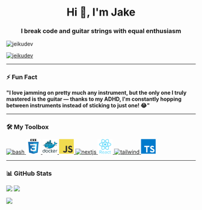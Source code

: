 <h1 align="center">Hi 👋, I'm Jake</h1>
<h3 align="center">I break code and guitar strings with equal enthusiasm</h3>

<p align="left"> 
  <img src="https://komarev.com/ghpvc/?username=jeikudev&label=Profile%20views&color=7c72b6&style=flat" alt="jeikudev" /> 
</p>

<p align="left"> 
  <a href="https://github.com/ryo-ma/github-profile-trophy">
    <img src="https://github-profile-trophy.vercel.app/?username=jeikudev&margin-w=15&margin-h=15" alt="jeikudev" />
  </a> 
</p>

---

### ⚡ Fun Fact 
**"I love jamming on pretty much any instrument, but the only one I truly mastered is the guitar — thanks to my ADHD, I'm constantly hopping between instruments instead of sticking to just one! 😂"**

---

### 🛠️ My Toolbox
<p align="left">
  <a href="https://www.gnu.org/software/bash/" target="_blank"> 
    <img src="https://www.vectorlogo.zone/logos/gnu_bash/gnu_bash-icon.svg" alt="bash" width="40" height="40"/> 
  </a>
  <a href="https://www.w3schools.com/css/" target="_blank">
    <img src="https://raw.githubusercontent.com/devicons/devicon/master/icons/css3/css3-original-wordmark.svg" alt="css3" width="40" height="40"/>
  </a>
  <a href="https://www.docker.com/" target="_blank">
    <img src="https://raw.githubusercontent.com/devicons/devicon/master/icons/docker/docker-original-wordmark.svg" alt="docker" width="40" height="40"/>
  </a>
  <a href="https://developer.mozilla.org/en-US/docs/Web/JavaScript" target="_blank">
    <img src="https://raw.githubusercontent.com/devicons/devicon/master/icons/javascript/javascript-original.svg" alt="javascript" width="40" height="40"/>
  </a>
  <a href="https://nextjs.org/" target="_blank">
    <img src="https://cdn.worldvectorlogo.com/logos/nextjs-2.svg" alt="nextjs" width="40" height="40"/>
  </a>
  <a href="https://reactjs.org/" target="_blank">
    <img src="https://raw.githubusercontent.com/devicons/devicon/master/icons/react/react-original-wordmark.svg" alt="react" width="40" height="40"/>
  </a>
  <a href="https://tailwindcss.com/" target="_blank">
    <img src="https://www.vectorlogo.zone/logos/tailwindcss/tailwindcss-icon.svg" alt="tailwind" width="40" height="40"/>
  </a>
  <a href="https://www.typescriptlang.org/" target="_blank">
    <img src="https://raw.githubusercontent.com/devicons/devicon/master/icons/typescript/typescript-original.svg" alt="typescript" width="40" height="40"/>
  </a>
</p>

---

### 📊 GitHub Stats
<p align="left">
  <img width="45%" src="https://github-readme-stats.vercel.app/api?username=jeikudev&show_icons=true&theme=transparent&hide_border=true" />
  <img width="45%" src="https://github-readme-streak-stats.herokuapp.com/?user=jeikudev&theme=transparent&hide_border=true" />
</p>

<p align="left">
  <img src="https://github-readme-stats.vercel.app/api/top-langs/?username=jeikudev&layout=compact&theme=transparent&hide_border=true" />
</p>
